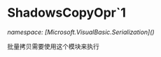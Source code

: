 ﻿# ShadowsCopyOpr`1
_namespace: [Microsoft.VisualBasic.Serialization](<a href="#" onClick="load('/docs/Microsoft.VisualBasic.Serialization/index.md')"></a>)_

批量拷贝需要使用这个模块来执行




